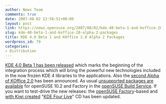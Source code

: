 ```yaml
---
author: News Team
comments: true
date: 2007-08-02 12:58:51+00:00
layout: post
link: https://news.opensuse.org/2007/08/02/kde-40-beta-1-and-koffice-20-alpha-2-packages/
slug: kde-40-beta-1-and-koffice-20-alpha-2-packages
title: KDE 4.0 Beta 1 and KOffice 2.0 Alpha 2 Packages
wordpress_id: 79
categories:
- Distribution
---
```


[KDE 4.0 Beta 1  has been released](http://www.kde.org/announcements/announce-4.0-beta1.php) which marks the beginning of the integration process which will bring the powerful new technologies included in the now frozen KDE 4 libraries to the applications. Also the [second Alpha of KOffice 2.0](http://www.koffice.org/announcements/announce-2.0alpha2.php) has been announced. As usual [unsupported packages are available](http://en.opensuse.org/KDE4) for openSUSE 10.2 and Factory in the [openSUSE Build Service](http://en.opensuse.org/Build_Service).  If you want to test-drive the new releases: the [openSUSE Factory](http://en.opensuse.org/Factory)-based and [with Kiwi created](http://en.opensuse.org/Build_Service/KIWI) "[KDE Four Live](http://home.kde.org/~binner/kde-four-live)" CD has been updated.
